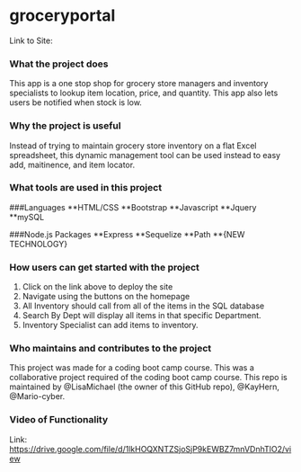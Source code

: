 # groceryportal
Link to Site:

### What the project does
This app is a one stop shop for grocery store managers and inventory specialists to lookup item location, price, and quantity. 
This app also lets users be notified when stock is low.

### Why the project is useful
Instead of trying to maintain grocery store inventory on a flat Excel spreadsheet, this dynamic management tool can be used instead to easy add, maitinence, and item locator.

### What tools are used in this project
###Languages
**HTML/CSS
**Bootstrap
**Javascript 
**Jquery
**mySQL

###Node.js Packages
**Express
**Sequelize
**Path
**{NEW TECHNOLOGY}

### How users can get started with the project
1. Click on the link above to deploy the site
1. Navigate using the buttons on the homepage
1. All Inventory should call from all of the items in the SQL database
1. Search By Dept will display all items in that specific Department.
1. Inventory Specialist can add items to inventory.


### Who maintains and contributes to the project
This project was made for a coding boot camp course. This was a collaborative project required of the coding boot camp course. This repo is maintained by @LisaMichael (the owner of this GitHub repo), @KayHern, @Mario-cyber. 

### Video of Functionality
Link: https://drive.google.com/file/d/1lkHOQXNTZSjoSjP9kEWBZ7mnVDnhTlO2/view